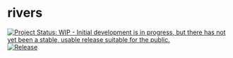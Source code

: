 # rivers

[![Project Status: WIP - Initial development is in progress, but there has not yet been a stable, usable release suitable for the public.](http://www.repostatus.org/badges/latest/wip.svg)](http://www.repostatus.org/#wip)
[![Release](https://img.shields.io/github/release/hjwylde/rivers.svg)](https://github.com/hjwylde/rivers/releases)
